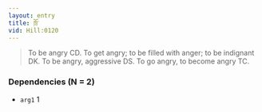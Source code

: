 ```yaml
---
layout: entry
title: ཁྲོ་
vid: Hill:0120
---
```

> To be angry CD\. To get angry; to be filled with anger; to be indignant DK\. To be angry, aggressive DS\. To go angry, to become angry TC\.


### Dependencies (N = 2)
* `arg1` 1
